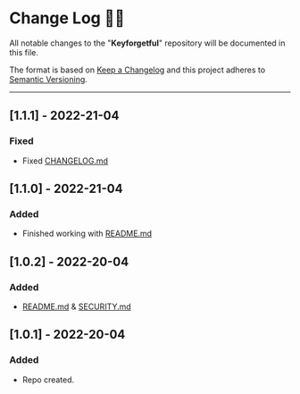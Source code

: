 <!-- markdownlint-disable MD024-->
# **Change Log** 📜📝

All notable changes to the "**Keyforgetful**" repository will be documented in this file.

The format is based on [Keep a Changelog](https://keepachangelog.com/en/1.0.0/) and this project adheres to [Semantic Versioning](https://semver.org/spec/v2.0.0.html).

---

## [**1.1.1**] - 2022-21-04

### Fixed

* Fixed [CHANGELOG.md](https://github.com/Kerman1337/Keyforgetful/blob/main/CHANGELOG.md)

## [**1.1.0**] - 2022-21-04

### Added

* Finished working with [README.md](https://github.com/Kerman1337/Keyforgetful/README.md/)

## [**1.0.2**] - 2022-20-04

### Added

* [README.md](https://github.com/Kerman1337/Keyforgetful/blob/main/README.md) & [SECURITY.md](https://github.com/Kerman1337/Keyforgetful/blob/main/SECURITY.md)

## [**1.0.1**] - 2022-20-04

### Added

* Repo created.
